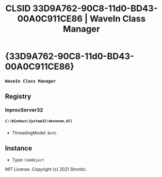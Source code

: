 ﻿---
title: "CLSID 33D9A762-90C8-11d0-BD43-00A0C911CE86 | WaveIn Class Manager"
excerpt: What is COM-Object CLSID 33D9A762-90C8-11d0-BD43-00A0C911CE86?
---

# {33D9A762-90C8-11d0-BD43-00A0C911CE86}

### `WaveIn Class Manager`

## Registry


### InprocServer32

##### `C:\Windows\System32\devenum.dll`
* ThreadingModel: `Both`

## Instance

* Type: `ComObject`

MIT License. Copyright (c) 2021 Strontic.


